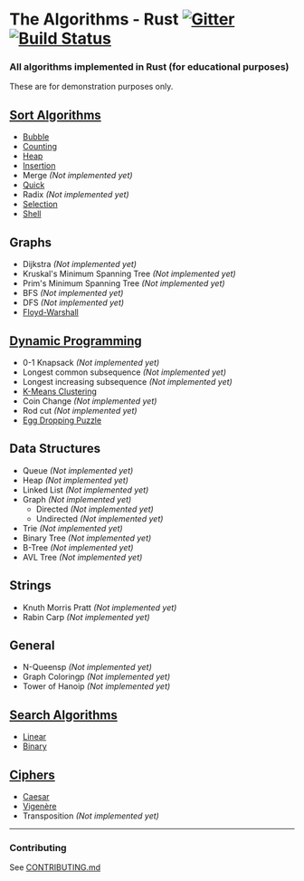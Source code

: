 # The Algorithms - Rust [![Gitter](https://img.shields.io/gitter/room/the-algorithms/rust.svg?style=flat-square)](https://gitter.im/the-algorithms/rust) [![Build Status](https://travis-ci.org/TheAlgorithms/Rust.svg?branch=master)](https://travis-ci.org/TheAlgorithms/Rust)

### All algorithms implemented in Rust (for educational purposes)

These are for demonstration purposes only.

## [Sort Algorithms](./src/sorting)

- [Bubble](./src/sorting/bubble_sort.rs)
- [Counting](./src/sorting/counting_sort.rs)
- [Heap](./src/sorting/heap_sort.rs)
- [Insertion](./src/sorting/insertion_sort.rs)
- Merge _(Not implemented yet)_
- [Quick](./src/sorting/quick_sort.rs)
- Radix _(Not implemented yet)_
- [Selection](./src/sorting/selection_sort.rs)
- [Shell](./src/sorting/shell_sort.rs)

## Graphs

- Dijkstra _(Not implemented yet)_
- Kruskal's Minimum Spanning Tree _(Not implemented yet)_
- Prim's Minimum Spanning Tree _(Not implemented yet)_
- BFS _(Not implemented yet)_
- DFS  _(Not implemented yet)_
- [Floyd-Warshall](./src/graphs/floyd_warshall.rs)

## [Dynamic Programming](./src/general)

- 0-1 Knapsack _(Not implemented yet)_
- Longest common subsequence _(Not implemented yet)_
- Longest increasing subsequence _(Not implemented yet)_
- [K-Means Clustering](./src/general/kmeans.rs)
- Coin Change _(Not implemented yet)_
- Rod cut _(Not implemented yet)_
- [Egg Dropping Puzzle](./src/dynamic_programming/egg_dropping.rs)

## Data Structures

- Queue _(Not implemented yet)_
- Heap _(Not implemented yet)_
- Linked List _(Not implemented yet)_
- Graph _(Not implemented yet)_
  - Directed _(Not implemented yet)_
  - Undirected _(Not implemented yet)_
- Trie _(Not implemented yet)_
- Binary Tree _(Not implemented yet)_
- B-Tree _(Not implemented yet)_
- AVL Tree _(Not implemented yet)_

## Strings

- Knuth Morris Pratt _(Not implemented yet)_
- Rabin Carp _(Not implemented yet)_

## General

- N-Queensp _(Not implemented yet)_
- Graph Coloringp _(Not implemented yet)_
- Tower of Hanoip _(Not implemented yet)_

## [Search Algorithms](./src/searching)

- [Linear](./src/searching/linear_search.rs)
- [Binary](./src/searching/binary_search.rs)

## [Ciphers](./src/ciphers)

- [Caesar](./src/ciphers/caesar.rs)
- [Vigenère](./src/ciphers/vigenere.rs)
- Transposition _(Not implemented yet)_

---
### Contributing

See [CONTRIBUTING.md](CONTRIBUTING.md)
